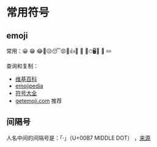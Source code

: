# 常用符号

## emoji

常用：😀 😁 😂🤔😥😴😡💩👍🙈 🙉 🙊⏱🖥📄 📂 ✏️

查询和复制：

- [维基百科](https://zh.wikipedia.org/wiki/%E8%A1%A8%E6%83%85%E5%9B%BE%E6%A0%87)
- [emojipedia](https://emojipedia.org/)
- [符号大全](http://www.fhdq.net/)
- [getemoji.com](https://getemoji.com/) 推荐

## 间隔号

人名中间的间隔号是：「·」（U+00B7 MIDDLE DOT） ，[来源](https://www.zhihu.com/question/20271115)


